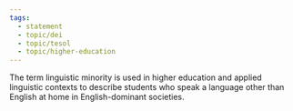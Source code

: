 ```yaml
---
tags:
  - statement
  - topic/dei
  - topic/tesol
  - topic/higher-education
---
```

The term linguistic minority is used in higher education and applied linguistic contexts to describe students who speak a language other than English at home in English-dominant societies.